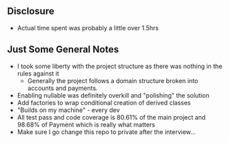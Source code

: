 ## Disclosure

- Actual time spent was probably a little over 1.5hrs

## Just Some General Notes

- I took some liberty with the project structure as there was nothing in the rules against it
  - Generally the project follows a domain structure broken into accounts and payments.
- Enabling nullable was definitely overkill and "polishing" the solution
- Add factories to wrap conditional creation of derived classes
- "Builds on my machine" - every dev
- All test pass and code coverage is 80.61% of the main project and 98.68% of Payment which is really what matters
- Make sure I go change this repo to private after the interview...
